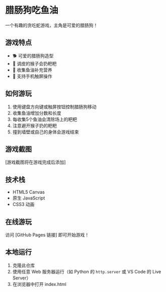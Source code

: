 # 腊肠狗吃鱼油

一个有趣的贪吃蛇游戏，主角是可爱的腊肠狗！

## 游戏特点

- 🐕 可爱的腊肠狗造型
- 🐒 调皮的猴子会扔粑粑
- 💊 收集鱼油补充营养
- 📱 支持手机触屏操作

## 如何游玩

1. 使用键盘方向键或触屏按钮控制腊肠狗移动
2. 收集鱼油增加分数和长度
3. 每收集5个鱼油会清除场上的粑粑
4. 注意避开猴子扔的粑粑
5. 撞到墙壁或自己的身体会游戏结束

## 游戏截图

[游戏截图将在游戏完成后添加]

## 技术栈

- HTML5 Canvas
- 原生 JavaScript
- CSS3 动画

## 在线游玩

访问 [GitHub Pages 链接] 即可开始游戏！

## 本地运行

1. 克隆此仓库
2. 使用任意 Web 服务器运行（如 Python 的 `http.server` 或 VS Code 的 Live Server）
3. 在浏览器中打开 index.html 
